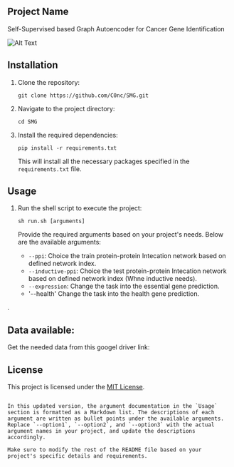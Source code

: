 

## Project Name

Self-Supervised based Graph Autoencoder for Cancer Gene Identification

![Alt Text](/figure/figure1)

## Installation

1. Clone the repository:

   ```shell
   git clone https://github.com/C0nc/SMG.git
   ```

2. Navigate to the project directory:

   ```shell
   cd SMG
   ```

3. Install the required dependencies:

   ```shell
   pip install -r requirements.txt
   ```

   This will install all the necessary packages specified in the `requirements.txt` file.

## Usage

1. Run the shell script to execute the project:

   ```shell
   sh run.sh [arguments]
   ```

   Provide the required arguments based on your project's needs. Below are the available arguments:

   - `--ppi`: Choice the train protein-protein Intecation network based on defined network index.
   - `--inductive-ppi`: Choice the test protein-protein Intecation network based on defined network index (Whne inductive needs).
   - `--expression`: Change the task into the essential gene prediction.
   - '--health' Change the task into the health gene prediction.

.

## Data available:

Get the needed data from this googel driver link:



## License

This project is licensed under the [MIT License](LICENSE).
```

In this updated version, the argument documentation in the `Usage` section is formatted as a Markdown list. The descriptions of each argument are written as bullet points under the available arguments. Replace `--option1`, `--option2`, and `--option3` with the actual argument names in your project, and update the descriptions accordingly.

Make sure to modify the rest of the README file based on your project's specific details and requirements.
